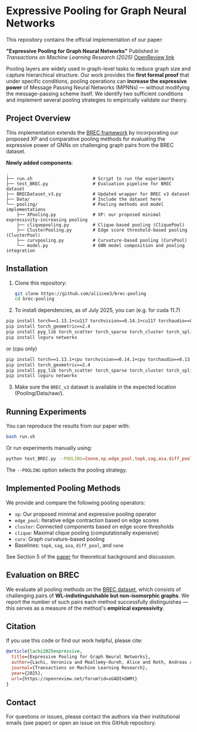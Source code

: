 # Expressive Pooling for Graph Neural Networks

This repository contains the official implementation of our paper:

**"Expressive Pooling for Graph Neural Networks"**
Published in *Transactions on Machine Learning Research (2025)*
[OpenReview link](https://openreview.net/forum?id=xGADInGWMt)

Pooling layers are widely used in graph-level tasks to reduce graph size and capture hierarchical structure. Our work provides the **first formal proof** that under specific conditions, pooling operations can **increase the expressive power** of Message Passing Neural Networks (MPNNs) — without modifying the message-passing scheme itself. We identify two sufficient conditions and implement several pooling strategies to empirically validate our theory.

## Project Overview

This implementation extends the [BREC framework](https://github.com/GraphPKU/BREC) by incorporating our proposed XP and comparative pooling methods for evaluating the expressive power of GNNs on challenging graph pairs from the BREC dataset.

**Newly added components**:

```
.
├── run.sh                       # Script to run the experiments
├── test_BREC.py                 # Evaluation pipeline for BREC dataset
├── BRECDataset_v3.py            # Updated wrapper for BREC v3 dataset
├── Data/                        # Include the dataset here
└── pooling/                     # Pooling methods and model implementations
    ├── XPooling.py              # XP: our proposed minimal expressivity-increasing pooling
    ├── cliquepooling.py         # Clique-based pooling (CliquePool)
    ├── ClusterPooling.py        # Edge score threshold-based pooling (ClusterPool)
    ├── curvpooling.py           # Curvature-based pooling (CurvPool)
    └── model.py                 # GNN model composition and pooling integration
```

## Installation

1. Clone this repository:
   ```bash
   git clone https://github.com/aliicee3/brec-pooling
   cd brec-pooling
   ```

2. To install dependencies, as of July 2025, you can (e.g. for cuda 11.7)
```bash
pip install torch==1.13.1+cu117 torchvision==0.14.1+cu117 torchaudio==0.13.1 --extra-index-url https://download.pytorch.org/whl/cu117
pip install torch_geometric==2.4
pip install pyg_lib torch_scatter torch_sparse torch_cluster torch_spline_conv -f https://data.pyg.org/whl/torch-1.13.1.html
pip install loguru networkx
```

or (cpu only)

```bash
pip install torch==1.13.1+cpu torchvision==0.14.1+cpu torchaudio==0.13.1 --extra-index-url https://download.pytorch.org/whl/cpu
pip install torch_geometric==2.4
pip install pyg_lib torch_scatter torch_sparse torch_cluster torch_spline_conv -f https://data.pyg.org/whl/torch-1.13.1+cpu.html
pip install loguru networkx
```


3. Make sure the `BREC_v3` dataset is available in the expected location (Pooling/Data/raw/).

## Running Experiments

You can reproduce the results from our paper with:

```bash
bash run.sh
```

Or run experiments manually using:

```bash
python test_BREC.py --POOLING={none,xp,edge_pool,topk,sag,asa,diff_pool,cluster,clique,curv} --dataset=BREC_v3
```

The `--POOLING` option selects the pooling strategy.

## Implemented Pooling Methods

We provide and compare the following pooling operators:

- `xp`: Our proposed minimal and expressive pooling operator
- `edge_pool`: Iterative edge contraction based on edge scores
- `cluster`: Connected components based on edge score thresholds
- `clique`: Maximal clique pooling (computationally expensive)
- `curv`: Graph curvature-based pooling
- Baselines: `topk`, `sag`, `asa`, `diff_pool`, and `none`

See Section 5 of the [paper](https://openreview.net/forum?id=xGADInGWMt) for theoretical background and discussion.

## Evaluation on BREC

We evaluate all pooling methods on the [BREC dataset](https://github.com/GraphPKU/BREC), which consists of challenging pairs of **WL-indistinguishable but non-isomorphic graphs**. We report the number of such pairs each method successfully distinguishes — this serves as a measure of the method's **empirical expressivity**.

## Citation

If you use this code or find our work helpful, please cite:

```bibtex
@article{lachi2025expressive,
  title={Expressive Pooling for Graph Neural Networks},
  author={Lachi, Veronica and Moallemy-Oureh, Alice and Roth, Andreas and Welke, Pascal},
  journal={Transactions on Machine Learning Research},
  year={2025},
  url={https://openreview.net/forum?id=xGADInGWMt}
}
```

## Contact

For questions or issues, please contact the authors via their institutional emails (see paper) or open an issue on this GitHub repository.

